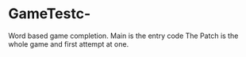 # GameTestc-
Word based game completion.
Main is the entry code
The Patch is the whole game and first attempt at one.
